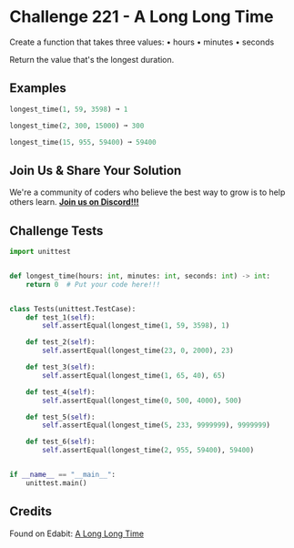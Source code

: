 # Challenge 221 - A Long Long Time

Create a function that takes three values:
• hours
• minutes
• seconds

Return the value that's the longest duration.

## Examples
```python
longest_time(1, 59, 3598) ➞ 1

longest_time(2, 300, 15000) ➞ 300

longest_time(15, 955, 59400) ➞ 59400
```
## Join Us & Share Your Solution

We're a community of coders who believe the best way to grow is to help others learn. **[Join us on Discord!!!](https://discord.gg/sfHykntuGy)**

## Challenge Tests
```python
import unittest


def longest_time(hours: int, minutes: int, seconds: int) -> int:
    return 0  # Put your code here!!!


class Tests(unittest.TestCase):
    def test_1(self):
        self.assertEqual(longest_time(1, 59, 3598), 1)

    def test_2(self):
        self.assertEqual(longest_time(23, 0, 2000), 23)

    def test_3(self):
        self.assertEqual(longest_time(1, 65, 40), 65)

    def test_4(self):
        self.assertEqual(longest_time(0, 500, 4000), 500)

    def test_5(self):
        self.assertEqual(longest_time(5, 233, 9999999), 9999999)

    def test_6(self):
        self.assertEqual(longest_time(2, 955, 59400), 59400)


if __name__ == "__main__":
    unittest.main()
```
## Credits

Found on Edabit: [A Long Long Time](https://edabit.com/challenge/LdXYzf5d3xJgYZur8)
